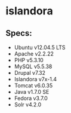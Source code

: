 # islandora

## Specs:
- Ubuntu v12.04.5 LTS
- Apache v2.2.22
- PHP v5.3.10
- MySQL v5.5.38
- Drupal v7.32
- Islandora v7x-1.4
- Tomcat v6.0.35
- Java v1.7.0 SE
- Fedora v3.7.0
- Solr v4.2.0
